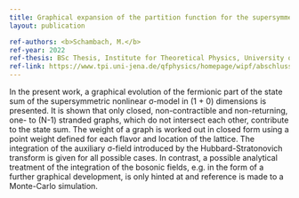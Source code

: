 ```yaml
---
title: Graphical expansion of the partition function for the supersymmetric non-linear σ-model in (1+0) D
layout: publication

ref-authors: <b>Schambach, M.</b>
ref-year: 2022
ref-thesis: BSc Thesis, Institute for Theoretical Physics, University of Jena
ref-link: https://www.tpi.uni-jena.de/qfphysics/homepage/wipf/abschlussarbeiten/schambach_bachelor.pdf
---
```


In the present work, a graphical evolution of the fermionic part of the state sum of the supersymmetric nonlinear σ-model in (1 + 0) dimensions is presented. 
It is shown that only closed, non-contractible and non-returning, one- to (N-1) stranded graphs, which do not intersect each other, contribute to the state sum. 
The weight of a graph is worked out in closed form using a point weight defined for each flavor and location of the lattice. 
The integration of the auxiliary σ-field introduced by the Hubbard-Stratonovich transform is given for all possible cases. 
In contrast, a possible analytical treatment of the integration of the bosonic fields, e.g. in the form of a further graphical development, is only hinted at and reference is made to a Monte-Carlo simulation.